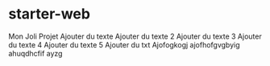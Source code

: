 # starter-web
Mon Joli Projet
Ajouter du texte
Ajouter du texte 2
Ajouter du texte 3
Ajouter du texte 4
Ajouter du texte 5
Ajouter du txt
Ajofogkogj
ajofhofgvgbyig
ahuqdhcfif
ayzg

